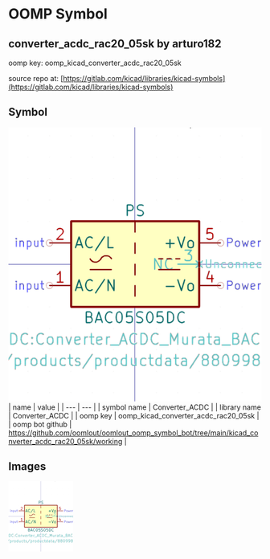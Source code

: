 # OOMP Symbol  
## converter_acdc_rac20_05sk  by arturo182  
  
oomp key: oomp_kicad_converter_acdc_rac20_05sk  
  
source repo at: [https://gitlab.com/kicad/libraries/kicad-symbols](https://gitlab.com/kicad/libraries/kicad-symbols)  
## Symbol  
  
[![working.png](working_600.png)](working.png)  
| name | value | 
| --- | --- | 
| symbol name | Converter_ACDC | 
| library name | Converter_ACDC | 
| oomp key | oomp_kicad_converter_acdc_rac20_05sk | 
| oomp bot github | https://github.com/oomlout/oomlout_oomp_symbol_bot/tree/main/kicad_converter_acdc_rac20_05sk/working | 
## Images  
  
[![working.png](working_140.png)](working.png)  
